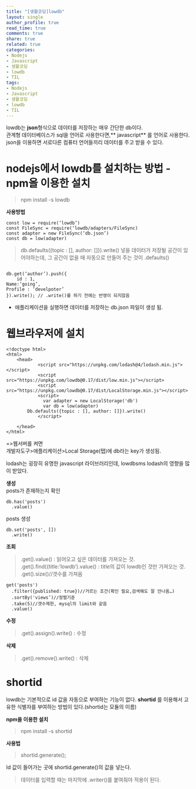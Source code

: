 ```yaml
---
title: "[생활코딩]lowdb"
layout: single
author_profile: true
read_time: true
comments: true
share: true
related: true
categories:
- Nodejs
- Javascript
- 생활코딩
- lowdb
- TIL
tags:
- Nodejs
- Javascript
- 생활코딩
- lowdb
- TIL
---
```


lowdb는 **json**형식으로 데이터를 저장하는 매우 간단한 db이다.  
관계형 데이터베이스가 sql을 언어로 사용한다면,** javascript** 를 언어로 사용한다.  
json을 이용하면 서로다른 컴퓨터 언어들끼리 데이터를 주고 받을 수 있다.  
  
# nodejs에서 lowdb를 설치하는 방법 -npm을 이용한 설치  
  
> npm install -s lowdb

**사용방법**  

```
const low = require(‘lowdb’)
const FileSync = require(‘lowdb/adapters/FileSync)
const adapter = new FileSync(‘db.json’)
const db = low(adapter)
```

> db.defaults({topic : [], author: []}).write() 
 넣을 데이터가 저장될 공간이 있어야하는데, 그 공간이 없을 때
자동으로 만들어 주는 것이 .defaults()

```

db.get(‘author’).push({
	id : 1,
Name:’going’,
Profile : ‘develpoter’
}).write(); // .write()를 하기 전에는 반영이 되지않음

```

* 애플리케이션을 실행하면 데이터를 저장하는 db.json 파일이 생성 됨.

# 웹브라우저에 설치

```
<!doctype html>
<html>
    <head>
            <script src="https://unpkg.com/lodash@4/lodash.min.js"></script>
            <script src="https://unpkg.com/lowdb@0.17/dist/low.min.js"></script>
            <script src="https://unpkg.com/lowdb@0.17/dist/LocalStorage.min.js"></script>
            <script>
              var adapter = new LocalStorage('db')
              var db = low(adapter)
		Db.defaults({topic : [], author: []}).write()
            </script>
             
    </head>
</html>

```
=>웹서버를 켜면  
개발자도구>애플리케이션>Local Storage(탭)에 db라는 key가 생성됨.  

  
lodash는 굉장히 유명한 javascript 라이브러리인데, lowdbsms lodash의 영향을 많이 받았다.  

  
**생성**  
posts가 존재하는지 확인  
```
db.has('posts')
  .value()
```

posts 생성
```
db.set('posts', [])
  .write()
```


  
**조회**
> .get().value() : 읽어오고 싶은 데이터를 가져오는 것.
> .get().find({title:’lowdb’).value() : title의 값이 lowdb인 것만 가져오는 것.
> .get().size()//갯수를 가져옴

```
get('posts')
  .filter({published: true})//거르는 조건(확인 필요,검색해도 잘 안나옴…)
  .sortBy('views’)//정렬기준
  .take(5)//갯수제한, mysql의 limit와 같음
  .value()
```


**수정**  
> .get().assign().write() : 수정

**삭제**  
> .get().remove().write() : 삭제

# shortid
lowdb는 기본적으로 id 값을 자동으로 부여하는 기능이 없다.
**shortid** 를 이용해서 고유한 식별자를 부여하는 방법이 있다.(shortid는 모듈의 이름)
  
**npm을 이용한 설치**
> npm install -s shortid
  
**사용법**  
>  shortid.generate();

Id 값이 들어가는 곳에 shortid.generate()의 값을 넣는다.

> 데이터를 입력할 때는 마지막에 .writer()를 붙여줘야 적용이 된다.